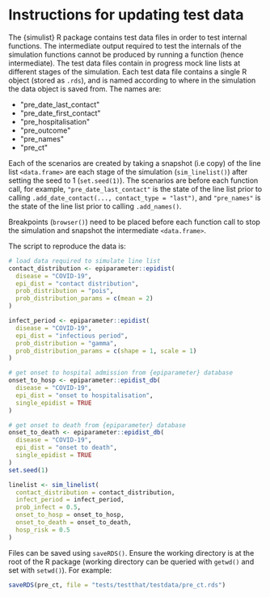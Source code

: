 # Instructions for updating test data

The {simulist} R package contains test data files in order to test internal functions. The intermediate output required to test the internals of the simulation functions cannot be produced by running a function (hence intermediate). The test data files contain in progress mock line lists at different stages of the simulation. Each test data file contains a single R object (stored as `.rds`), and is named according to where in the simulation the data object is saved from. The names are: 

* "pre_date_last_contact"
* "pre_date_first_contact"
* "pre_hospitalisation"
* "pre_outcome"
* "pre_names"
* "pre_ct"


Each of the scenarios are created by taking a snapshot (i.e copy) of the  line list `<data.frame>` are each stage of the simulation (`sim_linelist()`) after setting the seed to 1 (`set.seed(1)`). The scenarios are before each function call, for example, `"pre_date_last_contact"` is the state of the line list prior to calling `.add_date_contact(..., contact_type = "last")`, and `"pre_names"` is the state of the line list prior to calling `.add_names()`.

Breakpoints (`browser()`) need to be placed before each function call to stop the simulation and snapshot the intermediate `<data.frame>`.

The script to reproduce the data is:

``` r
# load data required to simulate line list
contact_distribution <- epiparameter::epidist(
  disease = "COVID-19",
  epi_dist = "contact distribution",
  prob_distribution = "pois",
  prob_distribution_params = c(mean = 2)
)

infect_period <- epiparameter::epidist(
  disease = "COVID-19",
  epi_dist = "infectious period",
  prob_distribution = "gamma",
  prob_distribution_params = c(shape = 1, scale = 1)
)

# get onset to hospital admission from {epiparameter} database
onset_to_hosp <- epiparameter::epidist_db(
  disease = "COVID-19",
  epi_dist = "onset to hospitalisation",
  single_epidist = TRUE
)

# get onset to death from {epiparameter} database
onset_to_death <- epiparameter::epidist_db(
  disease = "COVID-19",
  epi_dist = "onset to death",
  single_epidist = TRUE
)
set.seed(1)

linelist <- sim_linelist(
  contact_distribution = contact_distribution,
  infect_period = infect_period,
  prob_infect = 0.5,
  onset_to_hosp = onset_to_hosp,
  onset_to_death = onset_to_death,
  hosp_risk = 0.5
)
```

Files can be saved using `saveRDS()`. Ensure the working directory is at the root of the R package (working directory can be queried with `getwd()` and set with `setwd()`). For example:
``` r
saveRDS(pre_ct, file = "tests/testthat/testdata/pre_ct.rds")
```
